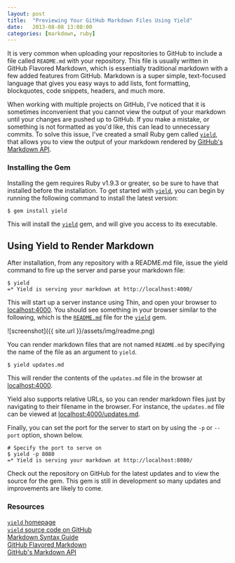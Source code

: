 ```yaml
---
layout: post
title:  "Previewing Your GitHub Markdown Files Using Yield"
date:   2013-08-08 13:08:00
categories: [markdown, ruby]
---
```


It is very common when uploading your repositories to GitHub to include a file called `README.md` with your repository. This file is usually written in GitHub Flavored Markdown, which is essentially traditional markdown with a few added features from GitHub. Markdown is a super simple, text-focused language that gives you easy ways to add lists, font formatting, blockquotes, code snippets, headers, and much more.

When working with multiple projects on GitHub, I've noticed that it is sometimes inconvenient that you cannot view the output of your markdown until your changes are pushed up to GitHub. If you make a mistake, or something is not formatted as you'd like, this can lead to unnecessary commits. To solve this issue, I've created a small Ruby gem called [`yield`](http://caseyscarborough.github.io/yield), that allows you to view the output of your markdown rendered by [GitHub's Markdown API](http://developer.github.com/v3/markdown/). 

### Installing the Gem

Installing the gem requires Ruby v1.9.3 or greater, so be sure to have that installed before the installation. To get started with [`yield`](http://caseyscarborough.github.io/yield), you can begin by running the following command to install the latest version:

<pre class="no-highlight"><code><span class="dollar">$</span> gem install yield</code></pre>

This will install the [`yield`](http://caseyscarborough.github.io/yield) gem, and will give you access to its executable.

## Using Yield to Render Markdown

After installation, from any repository with a README.md file, issue the yield command to fire up the server and parse your markdown file:

<pre class="no-highlight"><code><span class="dollar">$</span> yield
=* Yield is serving your markdown at http://localhost:4000/
</code></pre>

This will start up a server instance using Thin, and open your browser to [localhost:4000](http://localhost:4000). You should see something in your browser similar to the following, which is the [`README.md`](https://github.com/caseyscarborough/yield/blob/master/README.md) file for the [`yield`](http://caseyscarborough.github.io/yield) gem.

![screenshot]({{ site.url }}/assets/img/readme.png)

You can render markdown files that are not named `README.md` by specifying the name of the file as an argument to `yield`.

<pre class="no-highlight"><code><span class="dollar">$</span> yield updates.md</code></pre>

This will render the contents of the `updates.md` file in the browser at [localhost:4000](http://localhost:4000).

Yield also supports relative URLs, so you can render markdown files just by navigating to their filename in the browser. For instance, the `updates.md` file can be viewed at [localhost:4000/updates.md](localhost:4000/updates.md).

Finally, you can set the port for the server to start on by using the `-p` or `--port` option, shown below.

<pre class="no-highlight"><code><span class="dollar"># Specify the port to serve on
$</span> yield -p 8080
=* Yield is serving your markdown at http://localhost:8080/
</code></pre>

Check out the repository on GitHub for the latest updates and to view the source for the gem. This gem is still in development so many updates and improvements are likely to come.

### Resources

[`yield` homepage](http://caseyscarborough.com/projects/yield)<br />
[`yield` source code on GitHub](https://github.com/caseyscarborough/yield)<br />
[Markdown Syntax Guide](http://daringfireball.net/projects/markdown/syntax)<br />
[GitHub Flavored Markdown](https://help.github.com/articles/github-flavored-markdown)<br />
[GitHub's Markdown API](http://developer.github.com/v3/markdown/)<br />